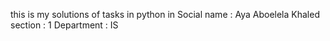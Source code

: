 this is my solutions of tasks in python in Social
name : Aya Aboelela Khaled 
section : 1
Department : IS
